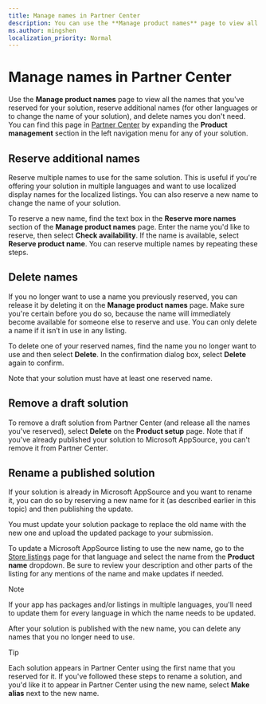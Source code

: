 ```yaml
---
title: Manage names in Partner Center
description: You can use the **Manage product names** page to view all the names that you've reserved for your solution, reserve additional names (for other languages or to change the name of your solution), and delete names you don't need.
ms.author: mingshen
localization_priority: Normal
---
```


# Manage names in Partner Center

Use the **Manage product names** page to view all the names that you've reserved for your solution, reserve additional names (for other languages or to change the name of your solution), and delete names you don't need. You can find this page in [Partner Center](https://partner.microsoft.com/office/overview) by expanding the **Product management** section in the left navigation menu for any of your solution.

## Reserve additional names

Reserve multiple names to use for the same solution. This is useful if you're offering your solution in multiple languages and want to use localized display names for the localized listings. You can also reserve a new name to change the name of your solution.

To reserve a new name, find the text box in the **Reserve more names** section of the **Manage product names** page. Enter the name you'd like to reserve, then select **Check availability**. If the name is available, select **Reserve product name**. You can reserve multiple names by repeating these steps.

## Delete names

If you no longer want to use a name you previously reserved, you can release it by deleting it on the **Manage product names** page. Make sure you're certain before you do so, because the name will immediately become available for someone else to reserve and use. You can only delete a name if it isn’t in use in any listing.

To delete one of your reserved names, find the name you no longer want to use and then select **Delete**. In the confirmation dialog box, select **Delete** again to confirm.

Note that your solution must have at least one reserved name.

## Remove a draft solution
To remove a draft solution from Partner Center (and release all the names you've reserved), select **Delete** on the **Product setup** page. Note that if you've already published your solution to Microsoft AppSource, you can't remove it from Partner Center.


## Rename a published solution

If your solution is already in Microsoft AppSource and you want to rename it, you can do so by reserving a new name for it (as described earlier in this topic) and then publishing the update.

You must update your solution package to replace the old name with the new one and upload the updated package to your submission.

To update a Microsoft AppSource listing to use the new name, go to the [Store listings](appsource-listing.md) page for that language and select the name from the **Product name** dropdown. Be sure to review your description and other parts of the listing for any mentions of the name and make updates if needed.

> [!NOTE]
> If your app has packages and/or listings in multiple languages, you'll need to update them for every language in which the name needs to be updated.

After your solution is published with the new name, you can delete any names that you no longer need to use.

> [!TIP]
> Each solution appears in Partner Center using the first name that you reserved for it. If you've followed these steps to rename a solution, and you'd like it to appear in Partner Center using the new name, select **Make alias** next to the new name.
